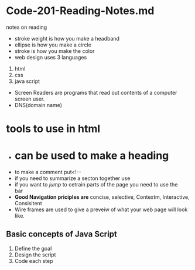 # Code-201-Reading-Notes.md
notes on reading
- stroke weight is how you make a headband
- ellipse is how you make a circle
- stroke is how you make the color
- web design uses 3 languages 
1. html
1. css
1. java script
- Screen Readers are programs that read out contents of a computer screen user.
- DNS(domain name)
# tools to use in html
- <h1> can be used to make a heading
- to make a comment put<!--
- if you need to summarize a secton together use <div>
- if you want to *jump* to cetrain parts of the page you need to use the <nav> bar
- **Good Navigation priciples are** concise, selective, Contextm, Interactive, Consisitent
- Wire frames are used to give a preveiw of what your web page will look like.
## Basic concepts of Java Script
1. Define the goal
2. Design the script 
3. Code each step
